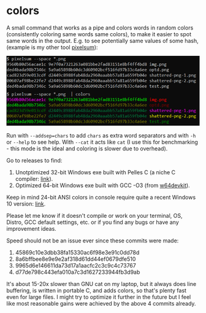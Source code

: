 # colors

A small command that works as a pipe and colors words in random colors
(consistently coloring same words same colors), to make it easier to spot
same words in the output. E.g. to see potentially same values of some hash,
(example is my other tool [pixelsum](https://github.com/FRex/pixelsum)):

![screenshot](screenshot.png)

Run with `--addsep=chars` to add `chars` as extra word separators and with
`-h` or `--help` to see help. With `--cat` it acts like `cat` (I use this for
benchmarking - this mode is the ideal and coloring is slower due to overhead).

Go to releases to find:
1. Unotptimized 32-bit Windows exe built with Pelles C (a niche C
compiler: [link](http://www.smorgasbordet.com/pellesc/download.htm)).
2. Optimized 64-bit Windows exe built with GCC -O3 (from
[w64devkit](https://nullprogram.com/blog/2020/09/25/)).

Keep in mind 24-bit ANSI colors in console require quite a recent Windows 10 version:
[link](https://devblogs.microsoft.com/commandline/24-bit-color-in-the-windows-console/).

Please let me know if it doesn't compile or work on your terminal, OS, Distro,
GCC default settings, etc. or if you find any bugs or have any improvement ideas.

Speed should not be an issue ever since these commits were made:
1. 45869c10e3dbb38fa15330ac6f98e3e91c0dd78d
2. 8a6bffbee8e9e9e2af318d61dd44ef0679dfe510
3. 9965d6e146611da73d17a1aacfc2c3c9c4c73767
4. d77de798c443efa010a7c3d1627233944fb3d9ab

It's about 15-20x slower than GNU cat on my laptop, but it always does line
buffering, is written in portable C, and adds colors, so that's plenty fast
even for large files. I might try to optimize it further in the future but I
feel like most reasonable gains were achieved by the above 4 commits already.
